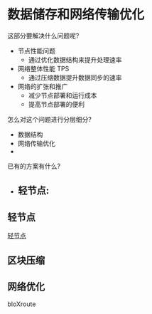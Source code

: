 # 数据储存和网络传输优化

这部分要解决什么问题呢? 

- 节点性能问题
    - 通过优化数据结构来提升处理速率
- 网络整体性能 TPS
    - 通过压缩数据提升数据同步的速率 
- 网络的扩张和推广
    - 减少节点部署和运行成本
    - 提高节点部署的便利

怎么对这个问题进行分层细分?
- 数据结构
- 网络传输优化
- 

已有的方案有什么?
- 轻节点: 
    - 

## 轻节点
[轻节点](./轻节点.md)

## 区块压缩

## 网络优化
bloXroute
